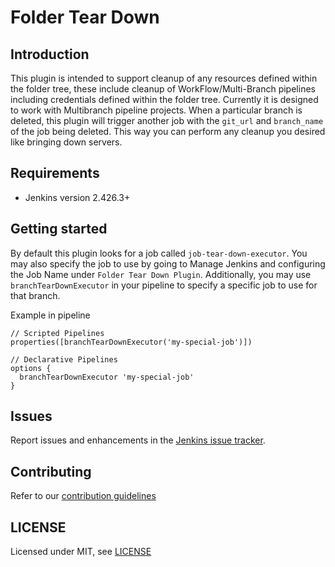 # Folder Tear Down

## Introduction

This plugin is intended to support cleanup of any resources defined within the folder tree, these include cleanup of WorkFlow/Multi-Branch pipelines including credentials defined within the folder tree. 
Currently it is designed to work with Multibranch pipeline projects. When a particular branch is deleted, this plugin will trigger another job with the `git_url` and `branch_name` of the job being deleted. 
This way you can perform any cleanup you desired like bringing down servers.

## Requirements

* Jenkins version 2.426.3+

## Getting started

By default this plugin looks for a job called `job-tear-down-executor`. You may also specify the job to use by going to Manage Jenkins and configuring the Job Name under `Folder Tear Down Plugin`. 
Additionally, you may use `branchTearDownExecutor` in your pipeline to specify a specific job to use for that branch.

Example in pipeline

```
// Scripted Pipelines
properties([branchTearDownExecutor('my-special-job')])
 
// Declarative Pipelines
options {
  branchTearDownExecutor 'my-special-job'
}
```

## Issues

Report issues and enhancements in the [Jenkins issue tracker](https://issues.jenkins-ci.org/).

## Contributing

Refer to our [contribution guidelines](https://github.com/jenkinsci/.github/blob/master/CONTRIBUTING.md)

## LICENSE

Licensed under MIT, see [LICENSE](LICENSE.md)

